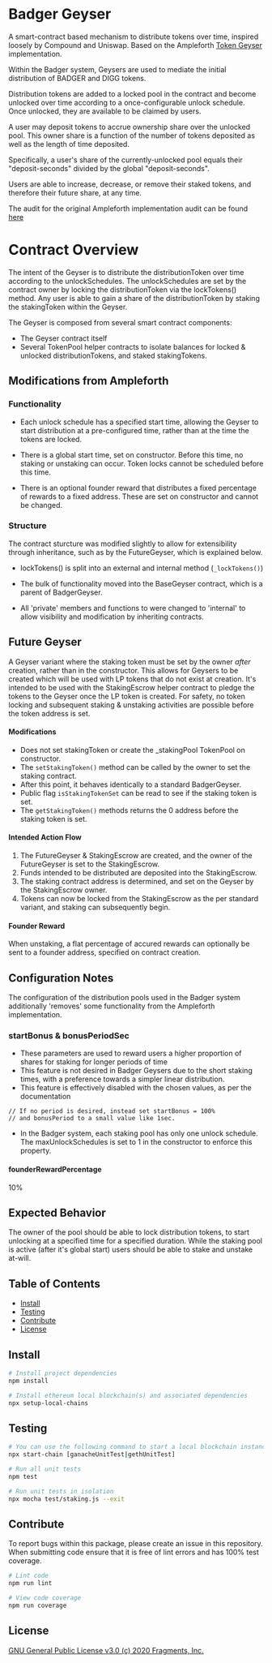 # Badger Geyser
A smart-contract based mechanism to distribute tokens over time, inspired loosely by Compound and Uniswap. Based on the Ampleforth [Token Geyser](https://github.com/ampleforth/token-geyser/blob/master/contracts/BadgerGeyser.sol) implementation.

Within the Badger system, Geysers are used to mediate the initial distribution of BADGER and DIGG tokens.

Distribution tokens are added to a locked pool in the contract and become unlocked over time according to a once-configurable unlock schedule. Once unlocked, they are available to be claimed by users.

A user may deposit tokens to accrue ownership share over the unlocked pool. This owner share is a function of the number of tokens deposited as well as the length of time deposited.

Specifically, a user's share of the currently-unlocked pool equals their "deposit-seconds" divided by the global "deposit-seconds". 

Users are able to increase, decrease, or remove their staked tokens, and therefore their future share, at any time.

The audit for the original Ampleforth implementation audit can be found [here](https://github.com/ampleforth/ampleforth-audits/blob/master/token-geyser/v1.0.0/CertiK_Verification_Report.pdf)

# Contract Overview
The intent of the Geyser is to distribute the distributionToken over time according to the unlockSchedules. The unlockSchedules are set by the contract owner by locking the distributionToken via the lockTokens() method. Any user is able to gain a share of the distributionToken by staking the stakingToken within the Geyser. 

The Geyser is composed from several smart contract components:
- The Geyser contract itself
- Several TokenPool helper contracts to isolate balances for locked & unlocked distributionTokens, and staked stakingTokens.

## Modifications from Ampleforth
### Functionality
 - Each unlock schedule has a specified start time, allowing the Geyser to start distribution at a pre-configured time, rather than at the time the tokens are locked.

- There is a global start time, set on constructor. Before this time, no staking or unstaking can occur. Token locks cannot be scheduled before this time.

- There is an optional founder reward that distributes a fixed percentage of rewards to a fixed address. These are set on constructor and cannot be changed.

### Structure
The contract sturcture was modified slightly to allow for extensibility through inheritance, such as by the FutureGeyser, which is explained below.

- lockTokens() is split into an external and internal method (`_lockTokens()`)

- The bulk of functionality moved into the BaseGeyser contract, which is a parent of BadgerGeyser.

- All 'private' members and functions to were changed to 'internal' to allow visibility and modification by inheriting contracts.

## Future Geyser
A Geyser variant where the staking token must be set by the owner _after_ creation, rather than in the constructor. This allows for Geysers to be created which will be used with LP tokens that do not exist at creation. It's intended to be used with the StakingEscrow helper contract to pledge the tokens to the Geyser once the LP token is created. For safety, no token locking and subsequent staking & unstaking activities are possible before the token address is set.

#### Modifications
- Does not set stakingToken or create the _stakingPool TokenPool on constructor.
- The `setStakingToken()` method can be called by the owner to set the staking contract.
- After this point, it behaves identically to a standard BadgerGeyser.
- Public flag `isStakingTokenSet` can be read to see if the staking token is set.
- The `getStakingToken()` methods returns the 0 address before the staking token is set.

#### Intended Action Flow
1. The FutureGeyser & StakingEscrow are created, and the owner of the FutureGeyser is set to the StakingEscrow.
2. Funds intended to be distributed are deposited into the StakingEscrow.
3. The staking contract address is determined, and set on the Geyser by the StakingEscrow owner.
4. Tokens can now be locked from the StakingEscrow as the per standard variant, and staking can subsequently begin.

#### Founder Reward
When unstaking, a flat percentage of accured rewards can optionally be sent to a founder address, specified on contract creation.

## Configuration Notes
The configuration of the distribution pools used in the Badger system additionally 'removes' some functionality from the Ampleforth implementation.

### startBonus & bonusPeriodSec
- These parameters are used to reward users a higher proportion of shares for staking for longer periods of time
- This feature is not desired in Badger Geysers due to the short staking times, with a preference towards a simpler linear distribution.
- This feature is effectively disabled with the chosen values, as per the documentation
```
// If no period is desired, instead set startBonus = 100%
// and bonusPeriod to a small value like 1sec.
```
- In the Badger system, each staking pool has only one unlock schedule. The maxUnlockSchedules is set to 1 in the constructor to enforce this property.

#### founderRewardPercentage
10%

## Expected Behavior
The owner of the pool should be able to lock distribution tokens, to start unlocking at a specified time for a specified duration.
While the staking pool is active (after it's global start) users should be able to stake and unstake at-will. 

## Table of Contents

- [Install](#install)
- [Testing](#testing)
- [Contribute](#contribute)
- [License](#license)


## Install

```bash
# Install project dependencies
npm install

# Install ethereum local blockchain(s) and associated dependencies
npx setup-local-chains
```

## Testing

``` bash
# You can use the following command to start a local blockchain instance
npx start-chain [ganacheUnitTest|gethUnitTest]

# Run all unit tests
npm test

# Run unit tests in isolation
npx mocha test/staking.js --exit
```

## Contribute

To report bugs within this package, please create an issue in this repository.
When submitting code ensure that it is free of lint errors and has 100% test coverage.

``` bash
# Lint code
npm run lint

# View code coverage
npm run coverage
```

## License

[GNU General Public License v3.0 (c) 2020 Fragments, Inc.](./LICENSE)
